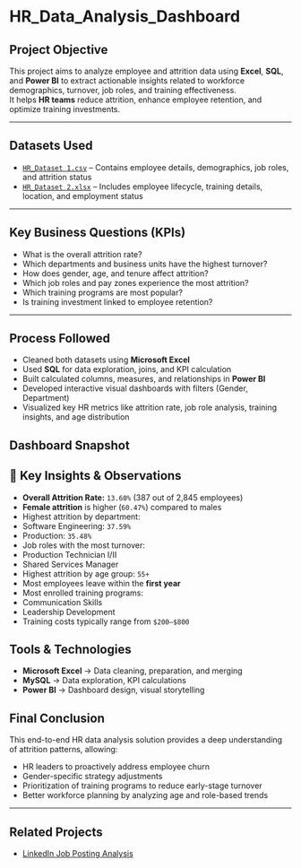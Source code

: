 # HR_Data_Analysis_Dashboard

## Project Objective

This project aims to analyze employee and attrition data using **Excel**, **SQL**, and **Power BI** to extract actionable insights related to workforce demographics, turnover, job roles, and training effectiveness.  
It helps **HR teams** reduce attrition, enhance employee retention, and optimize training investments.

---

## Datasets Used

- [`HR_Dataset 1.csv`](./HR_Dataset%201.csv) – Contains employee details, demographics, job roles, and attrition status  
- [`HR_Dataset 2.xlsx`](./HR_Dataset%202.xlsx) – Includes employee lifecycle, training details, location, and employment status

---

## Key Business Questions (KPIs)

- What is the overall attrition rate?
- Which departments and business units have the highest turnover?
- How does gender, age, and tenure affect attrition?
- Which job roles and pay zones experience the most attrition?
- Which training programs are most popular?
- Is training investment linked to employee retention?

---

## Process Followed

- Cleaned both datasets using **Microsoft Excel**
- Used **SQL** for data exploration, joins, and KPI calculation
- Built calculated columns, measures, and relationships in **Power BI**
- Developed interactive visual dashboards with filters (Gender, Department)
- Visualized key HR metrics like attrition rate, job role analysis, training insights, and age distribution



## Dashboard Snapshot



## 📌 Key Insights & Observations

- **Overall Attrition Rate:** `13.60%` (387 out of 2,845 employees)
- **Female attrition** is higher (`60.47%`) compared to males
- Highest attrition by department:  
- Software Engineering: `37.59%`  
- Production: `35.48%`
- Job roles with the most turnover:
- Production Technician I/II
- Shared Services Manager
- Highest attrition by age group: `55+`
- Most employees leave within the **first year**
- Most enrolled training programs:
- Communication Skills
- Leadership Development
- Training costs typically range from `$200–$800`



## Tools & Technologies

- **Microsoft Excel** → Data cleaning, preparation, and merging  
- **MySQL** → Data exploration, KPI calculations  
- **Power BI** → Dashboard design, visual storytelling



## Final Conclusion

This end-to-end HR data analysis solution provides a deep understanding of attrition patterns, allowing:

- HR leaders to proactively address employee churn
- Gender-specific strategy adjustments
- Prioritization of training programs to reduce early-stage turnover
- Better workforce planning by analyzing age and role-based trends

---

## Related Projects

- [LinkedIn Job Posting Analysis](https://github.com/FarookBashaD12/LinkedIn-Job-Posting-Analysis)

